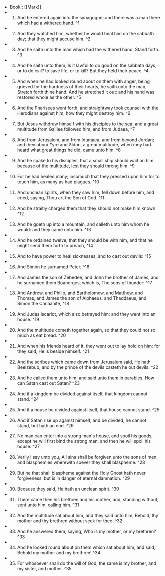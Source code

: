 - Book:: [[Mark]]
- 1. And he entered again into the synagogue; and there was a man there which had a withered hand. ^1
- 2. And they watched him, whether he would heal him on the sabbath day; that they might accuse him. ^2
- 3. And he saith unto the man which had the withered hand, Stand forth. ^3
- 4. And he saith unto them, Is it lawful to do good on the sabbath days, or to do evil? to save life, or to kill? But they held their peace. ^4
- 5. And when he had looked round about on them with anger, being grieved for the hardness of their hearts, he saith unto the man, Stretch forth thine hand. And he stretched it out: and his hand was restored whole as the other. ^5
- 6. And the Pharisees went forth, and straightway took counsel with the Herodians against him, how they might destroy him. ^6
- 7. But Jesus withdrew himself with his disciples to the sea: and a great multitude from Galilee followed him, and from Judaea, ^7
- 8. And from Jerusalem, and from Idumaea, and from beyond Jordan; and they about Tyre and Sidon, a great multitude, when they had heard what great things he did, came unto him. ^8
- 9. And he spake to his disciples, that a small ship should wait on him because of the multitude, lest they should throng him. ^9
- 10. For he had healed many; insomuch that they pressed upon him for to touch him, as many as had plagues. ^10
- 11. And unclean spirits, when they saw him, fell down before him, and cried, saying, Thou art the Son of God. ^11
- 12. And he straitly charged them that they should not make him known. ^12
- 13. And he goeth up into a mountain, and calleth unto him whom he would: and they came unto him. ^13
- 14. And he ordained twelve, that they should be with him, and that he might send them forth to preach, ^14
- 15. And to have power to heal sicknesses, and to cast out devils: ^15
- 16. And Simon he surnamed Peter; ^16
- 17. And James the son of Zebedee, and John the brother of James; and he surnamed them Boanerges, which is, The sons of thunder: ^17
- 18. And Andrew, and Philip, and Bartholomew, and Matthew, and Thomas, and James the son of Alphaeus, and Thaddaeus, and Simon the Canaanite, ^18
- 19. And Judas Iscariot, which also betrayed him: and they went into an house. ^19
- 20. And the multitude cometh together again, so that they could not so much as eat bread. ^20
- 21. And when his friends heard of it, they went out to lay hold on him: for they said, He is beside himself. ^21
- 22. And the scribes which came down from Jerusalem said, He hath Beelzebub, and by the prince of the devils casteth he out devils. ^22
- 23. And he called them unto him, and said unto them in parables, How can Satan cast out Satan? ^23
- 24. And if a kingdom be divided against itself, that kingdom cannot stand. ^24
- 25. And if a house be divided against itself, that house cannot stand. ^25
- 26. And if Satan rise up against himself, and be divided, he cannot stand, but hath an end. ^26
- 27. No man can enter into a strong man's house, and spoil his goods, except he will first bind the strong man; and then he will spoil his house. ^27
- 28. Verily I say unto you, All sins shall be forgiven unto the sons of men, and blasphemies wherewith soever they shall blaspheme: ^28
- 29. But he that shall blaspheme against the Holy Ghost hath never forgiveness, but is in danger of eternal damnation. ^29
- 30. Because they said, He hath an unclean spirit. ^30
- 31. There came then his brethren and his mother, and, standing without, sent unto him, calling him. ^31
- 32. And the multitude sat about him, and they said unto him, Behold, thy mother and thy brethren without seek for thee. ^32
- 33. And he answered them, saying, Who is my mother, or my brethren? ^33
- 34. And he looked round about on them which sat about him, and said, Behold my mother and my brethren! ^34
- 35. For whosoever shall do the will of God, the same is my brother, and my sister, and mother. ^35
